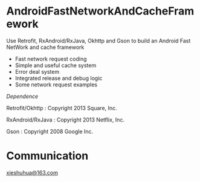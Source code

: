 # AndroidFastNetworkAndCacheFramework
Use Retrofit, RxAndroid/RxJava, Okhttp and Gson to build an Android Fast NetWork and cache framework

- Fast network request coding
- Simple and useful cache system
- Error deal system
- Integrated release and debug logic
- Some network request examples

*Dependence*

 Retrofit/Okhttp : Copyright 2013 Square, Inc.
 
 RxAndroid/RxJava : Copyright 2013 Netflix, Inc.
 
 Gson : Copyright 2008 Google Inc.

# Communication
xieshuhua@163.com
